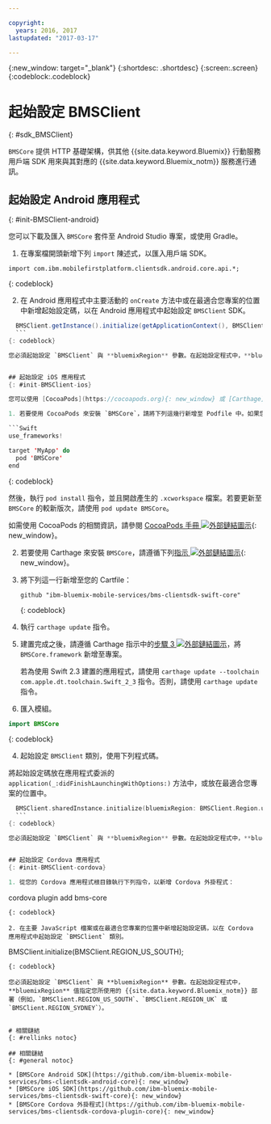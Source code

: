 ```yaml
---

copyright:
  years: 2016, 2017
lastupdated: "2017-03-17"

---
```

{:new_window: target="_blank"}
{:shortdesc: .shortdesc}
{:screen:.screen}
{:codeblock:.codeblock}

# 起始設定 BMSClient
{: #sdk_BMSClient}

`BMSCore` 提供 HTTP 基礎架構，供其他 {{site.data.keyword.Bluemix}} 行動服務用戶端 SDK 用來與其對應的 {{site.data.keyword.Bluemix_notm}} 服務進行通訊。


## 起始設定 Android 應用程式
{: #init-BMSClient-android}

您可以下載及匯入 `BMSCore` 套件至 Android Studio 專案，或使用 Gradle。

1. 在專案檔開頭新增下列 `import` 陳述式，以匯入用戶端 SDK。

  ```
  import com.ibm.mobilefirstplatform.clientsdk.android.core.api.*;
  ```
  {: codeblock}

2. 在 Android 應用程式中主要活動的 `onCreate` 方法中或在最適合您專案的位置中新增起始設定碼，以在 Android 應用程式中起始設定 `BMSClient` SDK。

  ```Java
	BMSClient.getInstance().initialize(getApplicationContext(), BMSClient.REGION_US_SOUTH); // Make sure that you point to your region
	```
  {: codeblock}

  您必須起始設定 `BMSClient` 與 **bluemixRegion** 參數。在起始設定程式中，**bluemixRegion** 值指定您所使用的 {{site.data.keyword.Bluemix_notm}} 部署（例如，`BMSClient.REGION_US_SOUTH`、`BMSClient.REGION_UK` 或 `BMSClient.REGION_SYDNEY`）。


## 起始設定 iOS 應用程式
{: #init-BMSClient-ios}

您可以使用 [CocoaPods](https://cocoapods.org){: new_window} 或 [Carthage](https://github.com/Carthage/Carthage){: new_window} 來取得 `BMSCore` 套件。

1. 若要使用 CocoaPods 來安裝 `BMSCore`，請將下列這幾行新增至 Podfile 中。如果您的專案還沒有 Podfile，請使用 `pod init` 指令。

  ```Swift
  use_frameworks!

  target 'MyApp' do
    pod 'BMSCore'
  end
  ```
  {: codeblock}

  然後，執行 `pod install` 指令，並且開啟產生的 `.xcworkspace` 檔案。若要更新至 `BMSCore` 的較新版次，請使用 `pod update BMSCore`。

  如需使用 CocoaPods 的相關資訊，請參閱 [CocoaPods 手冊 ![外部鏈結圖示](../icons/launch-glyph.svg "外部鏈結圖示")](https://guides.cocoapods.org/using/index.html){: new_window}。

2. 若要使用 Carthage 來安裝 `BMSCore`，請遵循下列[指示 ![外部鏈結圖示](../icons/launch-glyph.svg "外部鏈結圖示")](https://github.com/Carthage/Carthage#getting-started){: new_window}。

  1. 將下列這一行新增至您的 Cartfile：

      ```
      github "ibm-bluemix-mobile-services/bms-clientsdk-swift-core"
      ```
      {: codeblock}

  2. 執行 `carthage update` 指令。

  3. 建置完成之後，請遵循 Carthage 指示中的[步驟 3 ![外部鏈結圖示](../icons/launch-glyph.svg "外部鏈結圖示")](https://github.com/Carthage/Carthage#getting-started)，將 `BMSCore.framework` 新增至專案。

      若為使用 Swift 2.3 建置的應用程式，請使用 `carthage update --toolchain com.apple.dt.toolchain.Swift_2_3` 指令。否則，請使用 `carthage update` 指令。

3. 匯入模組。

  ```Swift
  import BMSCore
  ```
  {: codeblock}

4. 起始設定 `BMSClient` 類別，使用下列程式碼。

  將起始設定碼放在應用程式委派的 `application(_:didFinishLaunchingWithOptions:)` 方法中，或放在最適合您專案的位置中。

  ```Swift
    BMSClient.sharedInstance.initialize(bluemixRegion: BMSClient.Region.usSouth) // Make sure that you point to your region
    ```
  {: codeblock}

  您必須起始設定 `BMSClient` 與 **bluemixRegion** 參數。在起始設定程式中，**bluemixRegion** 值指定您所使用的 {{site.data.keyword.Bluemix_notm}} 部署（例如，`BMSClient.Region.usSouth`、`BMSClient.Region.unitedKingdom` 或 `BMSClient.Region.sydney`）。


## 起始設定 Cordova 應用程式
{: #init-BMSClient-cordova}

1. 從您的 Cordova 應用程式根目錄執行下列指令，以新增 Cordova 外掛程式：

  ```
  cordova plugin add bms-core
  ```
  {: codeblock}

2. 在主要 JavaScript 檔案或在最適合您專案的位置中新增起始設定碼，以在 Cordova 應用程式中起始設定 `BMSClient` 類別。

  ```
  BMSClient.initialize(BMSClient.REGION_US_SOUTH);
  ```
  {: codeblock}
	
  您必須起始設定 `BMSClient` 與 **bluemixRegion** 參數。在起始設定程式中，**bluemixRegion** 值指定您所使用的 {{site.data.keyword.Bluemix_notm}} 部署（例如，`BMSClient.REGION_US_SOUTH`、`BMSClient.REGION_UK` 或 `BMSClient.REGION_SYDNEY`）。


# 相關鏈結
{: #rellinks notoc}

## 相關鏈結
{: #general notoc}

* [BMSCore Android SDK](https://github.com/ibm-bluemix-mobile-services/bms-clientsdk-android-core){: new_window}
* [BMSCore iOS SDK](https://github.com/ibm-bluemix-mobile-services/bms-clientsdk-swift-core){: new_window}
* [BMSCore Cordova 外掛程式](https://github.com/ibm-bluemix-mobile-services/bms-clientsdk-cordova-plugin-core){: new_window}

